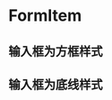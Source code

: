 # FormItem
## 输入框为方框样式
<code src="@/demo/Form/FormItem.tsx"></code>
## 输入框为底线样式


<API src="@/components/Form/FormItem/index.tsx"></API>
